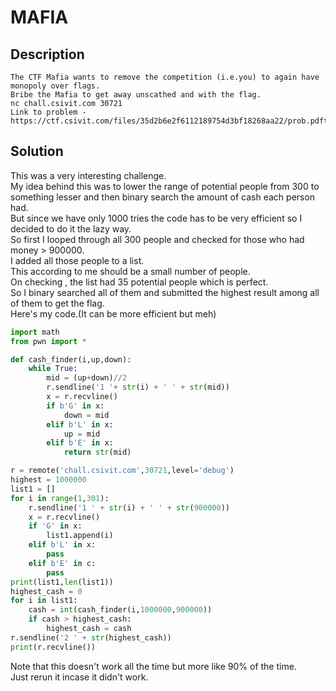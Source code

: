 # MAFIA
## Description
```
The CTF Mafia wants to remove the competition (i.e.you) to again have monopoly over flags. 
Bribe the Mafia to get away unscathed and with the flag.
nc chall.csivit.com 30721
Link to problem - https://ctf.csivit.com/files/35d2b6e2f6112189754d3bf18268aa22/prob.pdftoken=eyJ1c2VyX2lkIjoxMTczLCJ0ZWFtX2lkIjozMzAsImZpbGVfaWQiOjQ4NTJ9.Xxbjeg.h_wQbrfm8UWdJFtdN2aGbSy4aI4
```
## Solution
This was a very interesting challenge.  
My idea behind this was to lower the range of potential people from 300 to something lesser and then binary search the amount of cash each person had.  
But since we have only 1000 tries the code has to be very efficient so I decided to do it the lazy way.  
So first I looped through all 300 people and checked for those who had money > 900000.  
I added all those people to a list.    
This according to me should be a small number of people.    
On checking , the list had 35 potential people which is perfect.   
So I binary searched all of them and submitted the highest result among all of them to get the flag.  
Here's my code.(It can be more efficient but meh)  

```python
import math
from pwn import *

def cash_finder(i,up,down):
    while True:
        mid = (up+down)//2
        r.sendline('1 '+ str(i) + ' ' + str(mid))
        x = r.recvline()
        if b'G' in x:
            down = mid
        elif b'L' in x:
            up = mid
        elif b'E' in x:
            return str(mid)

r = remote('chall.csivit.com',30721,level='debug')
highest = 1000000
list1 = []
for i in range(1,301):
    r.sendline('1 ' + str(i) + ' ' + str(900000))
    x = r.recvline()
    if 'G' in x:
        list1.append(i)
    elif b'L' in x:
        pass
    elif b'E' in c:
        pass
print(list1,len(list1))
highest_cash = 0
for i in list1:
    cash = int(cash_finder(i,1000000,900000))
    if cash > highest_cash:
        highest_cash = cash
r.sendline('2 ' + str(highest_cash))
print(r.recvline())
```
Note that this doesn't work all the time but more like 90% of the time.     
Just rerun it incase it didn't work.

